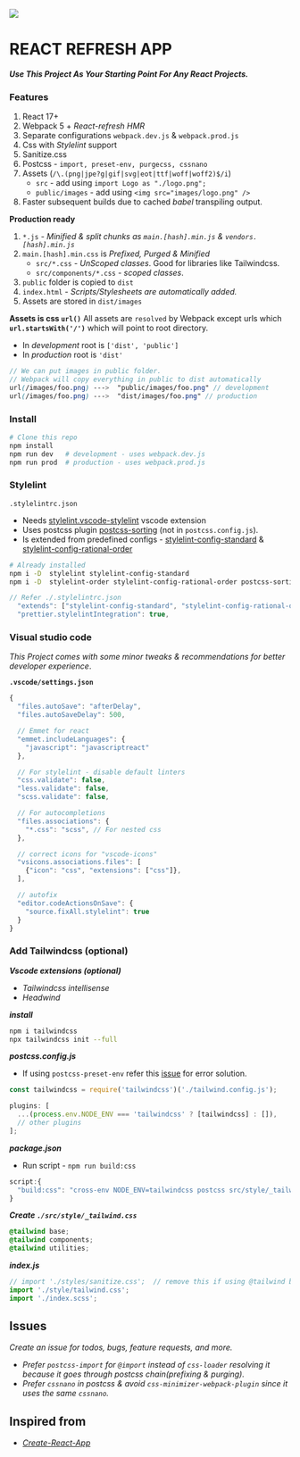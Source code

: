 <!-- ![alt](https://i.imgur.com/VLGNErN.png)
![alt](https://i.imgur.com/nkaS868.png) -->

![](https://i.imgur.com/mrHwrbH.png)

# REACT REFRESH APP

**_Use This Project As Your Starting Point For Any React Projects._**

### Features

1. React 17+
2. Webpack 5 + _React-refresh HMR_
3. Separate configurations `webpack.dev.js` & `webpack.prod.js`
4. Css with _Stylelint_ support
5. Sanitize.css
6. Postcss - `import, preset-env, purgecss, cssnano`
7. Assets (`/\.(png|jpe?g|gif|svg|eot|ttf|woff|woff2)$/i`)
   - `src` - add using `import Logo as "./logo.png";`
   - `public/images` - add using `<img src="images/logo.png" />`
8. Faster subsequent builds due to cached _babel_ transpiling output.

**Production ready**

1. `*.js` - _Minified & split chunks as `main.[hash].min.js` & `vendors.[hash].min.js`_
2. `main.[hash].min.css` is _Prefixed, Purged & Minified_
   - `src/*.css` - _UnScoped classes_. Good for libraries like Tailwindcss.
   - `src/components/*.css` - _scoped classes_.
3. `public` folder is copied to `dist`
4. `index.html` - _Scripts/Stylesheets are automatically added._
5. Assets are stored in `dist/images`

**Assets is css `url()`**
All assets are `resolved` by Webpack except urls which **`url.startsWith('/')`** which will point to root directory.

- In _development_ root is `['dist', 'public']`
- In _production_ root is `'dist'`

```scss
// We can put images in public folder.
// Webpack will copy everything in public to dist automatically
url(/images/foo.png) --->  "public/images/foo.png" // development
url(/images/foo.png) --->  "dist/images/foo.png" // production
```

### Install

```bash
# Clone this repo
npm install
npm run dev   # development - uses webpack.dev.js
npm run prod  # production - uses webpack.prod.js
```

### Stylelint

`.stylelintrc.json`

- Needs [stylelint.vscode-stylelint](https://marketplace.visualstudio.com/items?itemName=stylelint.vscode-stylelint) vscode extension
- Uses postcss plugin [postcss-sorting](https://github.com/hudochenkov/postcss-sorting) (not in `postcss.config.js`).
- Is extended from predefined configs - [stylelint-config-standard](https://github.com/stylelint/stylelint-config-standard) & [stylelint-config-rational-order](https://github.com/constverum/stylelint-config-rational-order)

```bash
# Already installed
npm i -D  stylelint stylelint-config-standard
npm i -D  stylelint-order stylelint-config-rational-order postcss-sorting
```

```js
// Refer ./.stylelintrc.json
  "extends": ["stylelint-config-standard", "stylelint-config-rational-order"],
  "prettier.stylelintIntegration": true,
```

### Visual studio code

_This Project comes with some minor tweaks & recommendations for better developer experience_.

**`.vscode/settings.json`**

```js
{
  "files.autoSave": "afterDelay",
  "files.autoSaveDelay": 500,

  // Emmet for react
  "emmet.includeLanguages": {
    "javascript": "javascriptreact"
  },

  // For stylelint - disable default linters
  "css.validate": false,
  "less.validate": false,
  "scss.validate": false,

  // For autocompletions
  "files.associations": {
    "*.css": "scss", // For nested css
  },

  // correct icons for "vscode-icons"
  "vsicons.associations.files": [
    {"icon": "css", "extensions": ["css"]},
  ],

  // autofix
  "editor.codeActionsOnSave": {
    "source.fixAll.stylelint": true
  }
}
```

### Add Tailwindcss (optional)

**_Vscode extensions (optional)_**

- _Tailwindcss intellisense_
- _Headwind_

**_install_**

```bash
npm i tailwindcss
npx tailwindcss init --full
```

**_postcss.config.js_**

- If using `postcss-preset-env` refer this [issue](https://github.com/tailwindlabs/tailwindcss/discussions/2462#discussioncomment-86591) for error solution.

```js
const tailwindcss = require('tailwindcss')('./tailwind.config.js');

plugins: [
  ...(process.env.NODE_ENV === 'tailwindcss' ? [tailwindcss] : []),
  // other plugins
];
```

**_package.json_**

- Run script - `npm run build:css`

```js
script:{
  "build:css": "cross-env NODE_ENV=tailwindcss postcss src/style/_tailwind.css -o src/style/tailwind.css ",
}
```

**_Create `./src/style/_tailwind.css`_**

```css
@tailwind base;
@tailwind components;
@tailwind utilities;
```

**_index.js_**

```js
// import './styles/sanitize.css';  // remove this if using @tailwind base
import './style/tailwind.css';
import './index.scss';
```

## Issues

_Create an issue for todos, bugs, feature requests, and more._

- _Prefer `postcss-import` for `@import` instead of `css-loader` resolving it because it goes through postcss chain(prefixing & purging)._
- _Prefer `cssnano` in postcss & avoid `css-minimizer-webpack-plugin` since it uses the same `cssnano`._

## Inspired from

- [_Create-React-App_](https://github.com/facebook/create-react-app)
